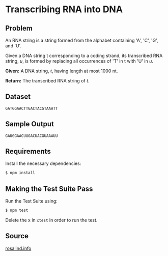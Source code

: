 # Transcribing RNA into DNA

## Problem
An RNA string is a string formed from the alphabet containing 'A', 'C', 'G', and 'U'.

Given a DNA string t corresponding to a coding strand, its transcribed RNA string, *u*, is formed by replacing all occurrences of 'T' in t with 'U' in *u*.

**Given:** A DNA string, *t*, having length at most 1000 nt.

**Return:** The transcribed RNA string of *t*.

## Dataset
```
GATGGAACTTGACTACGTAAATT
```

## Sample Output
```
GAUGGAACUUGACUACGUAAAUU
```

## Requirements
Install the necessary dependencies:

```bash
$ npm install
```

## Making the Test Suite Pass
Run the Test Suite using:

```bash
$ npm test
```

Delete the x in `xtest` in order to run the test.

## Source
[rosalind.info](http://rosalind.info/problems/rna/)
